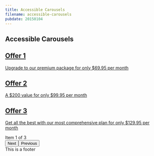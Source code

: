 ```yaml
---
title: Accessible Carousels
filename: accessible-carousels
pubdate: 20150104 
---
```


<h2 data-page-title="Accessible Carousels">Accessible Carousels</h2>


<section class="carousel" role="group" aria-label="Offers" data-carousel="">
    <div class="carousel_container">
        <a href="#" aria-describedby="carousel_description">
            <h2>Offer 1</h2>
            <p>Upgrade to our premium package for only $69.95 per month</p>
        </a>
        <a href="#" aria-describedby="carousel_description">
            <h2>Offer 2</h2>
            <p>A $200 value for only $99.95 per month</p>
        </a>
        <a href="#" aria-describedby="carousel_description">
            <h2>Offer 3</h2>
            <p>Get all the best with our most comprehensive plan for only $129.95 per month</p>
        </a>
    </div>
    <span class="hidden" id="carousel_description">Item 1 of 3</span>
    <div class="arrows"><button type="button" data-type="next" aria-label="View next item">Next</button><button type="button" data-type="previous" aria-label="View previous item">Previous</button></div>
</section>

<footer role="presentation">This is a footer</footer>


